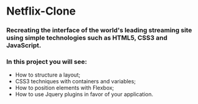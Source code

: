 # Netflix-Clone

### Recreating the interface of the world's leading streaming site using simple technologies such as HTML5, CSS3 and JavaScript. 
### In this project you will see:
- How to structure a layout;
- CSS3 techniques with containers and variables;
- How to position elements with Flexbox;
- How to use Jquery plugins in favor of your application.
